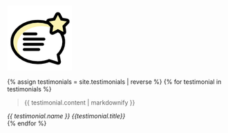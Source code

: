 <img class="head" src="/assets/testimonials.png">

{% assign testimonials = site.testimonials | reverse %}
{% for testimonial in testimonials %}
  <div class="testimonial">
      <blockquote>{{ testimonial.content | markdownify }}</blockquote>
      <cite>
        <span class="name">{{ testimonial.name }}</span> 
        <span class="title">{{testimonial.title}}</span>
      </cite>
   </div>
{% endfor %}